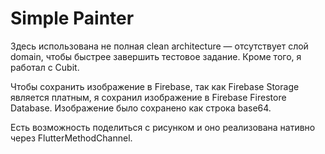 # Simple Painter

Здесь использована не полная clean architecture — отсутствует слой domain, чтобы быстрее завершить тестовое задание. Кроме того, я работал с Cubit. 

Чтобы сохранить изображение в Firebase, так как Firebase Storage является платным, я сохранил изображение в Firebase Firestore Database. Изображение было сохранено как строка base64.

Есть возможность поделиться с рисунком и оно реализована нативно через FlutterMethodChannel.